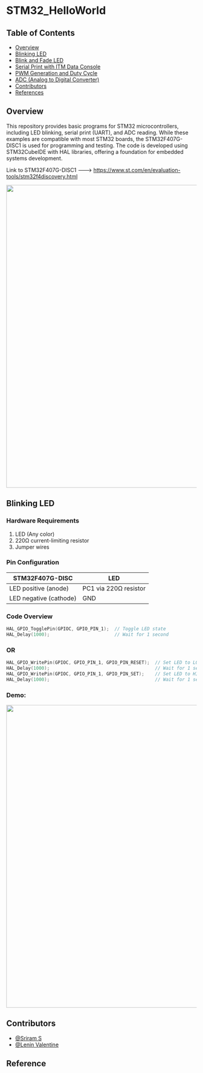 # STM32_HelloWorld

## Table of Contents
- [Overview](#overview)
- [Blinking LED](#blinking-led)
- [Blink and Fade LED](#blink-and-fade-led)
- [Serial Print with ITM Data Console](#serial-print-with-itm-data-console)
- [PWM Generation and Duty Cycle](#pwm-generation-and-duty-cycle)
- [ADC (Analog to Digital Converter)](#adc-analog-to-digital-converter)
- [Contributors](#contributors)
- [References](#references)

## Overview
This repository provides basic programs for STM32 microcontrollers, including LED blinking, serial print (UART), and ADC reading. While these examples are compatible with most STM32 boards, the STM32F407G-DISC1 is used for programming and testing. The code is developed using STM32CubeIDE with HAL libraries, offering a foundation for embedded systems development.

Link to STM32F407G-DISC1 ---> https://www.st.com/en/evaluation-tools/stm32f4discovery.html

<div align="center">
  <img src="https://github.com/user-attachments/assets/ed98e83f-f1c6-48b0-84dd-4d02ee2a9480" width="800"></div>



## Blinking LED 
### Hardware Requirements
1. LED (Any color)
2. 220Ω current-limiting resistor
3. Jumper wires

### Pin Configuration

|     STM32F407G-DISC    |           LED           | 
|------------------------|-------------------------|
| LED positive (anode)   | PC1 via 220Ω resistor   | 
| LED negative (cathode) | GND                     | 

### Code Overview
```c
HAL_GPIO_TogglePin(GPIOC, GPIO_PIN_1);  // Toggle LED state
HAL_Delay(1000);                        // Wait for 1 second

```
### OR
```c
HAL_GPIO_WritePin(GPIOC, GPIO_PIN_1, GPIO_PIN_RESET);  // Set LED to LOW
HAL_Delay(1000);                                       // Wait for 1 second
HAL_GPIO_WritePin(GPIOC, GPIO_PIN_1, GPIO_PIN_SET);    // Set LED to HIGH
HAL_Delay(1000);                                       // Wait for 1 second
```
### Demo:
<div align="center">
  <img src="https://github.com/LeninValentine06/STM32_HelloWorld/blob/2cd2cf001b1ecbaec113c7af238500b1bcc9b18b/assets/BLINK-LED.gif" width="800"></div>

## Contributors
- [@Sriram S](https://github.com/srirams2204)
- [@Lenin Valentine](https://github.com/LeninValentine06)

## Reference

